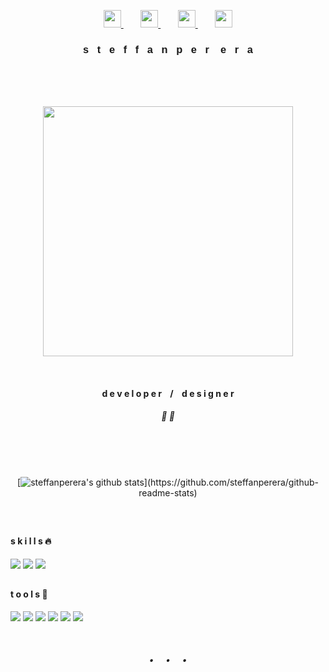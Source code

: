 <link href="https://allfont.net/allfont.css?fonts=electroharmonix" rel="stylesheet" type="text/css" />

<!--

Here are some ideas to get you started:

- 🔭 I’m currently working on ...
- 🌱 I’m currently learning ...
- 👯 I’m looking to collaborate on ...
- 🤔 I’m looking for help with ...
- 💬 Ask me about ...
- 📫 How to reach me: ...
- 😄 Pronouns: ...
- ⚡ Fun fact: ...

- user space -

  gif 1 - src="https://media.giphy.com/media/dxODB9UE879RDqAh3o/giphy.gif"
  gif 2 - src="https://media.giphy.com/media/fWpU2nQmUKvRct4c1u/giphy.gif"

-->

<!-- code -->

<p align="center"> 
  <a href="https://twitter.com/steffanperera">
    <img height="28" src="https://img.icons8.com/fluent-systems-regular/48/000000/twitter.png">
  </a>
    &nbsp;&nbsp;&nbsp;&nbsp;&nbsp;&nbsp;
  <a href="https://instagram.com/steffanperera">
    <img height="28" src="https://img.icons8.com/material-outlined/48/000000/instagram-new.png">
  </a>
    &nbsp;&nbsp;&nbsp;&nbsp;&nbsp;&nbsp;
  <a href="https://www.behance.net/steffanperera">
    <img height="28" src="https://img.icons8.com/windows/32/000000/behance.png">
  </a>
    &nbsp;&nbsp;&nbsp;&nbsp;&nbsp;&nbsp;
  <a href="https://dribbble.com/steffanperera">
    <img height="28" src="https://img.icons8.com/windows/64/000000/dribbble.png">
  </a>
</p>

<div align="center">
  <h3 style="text-align:center; font-family: arial;">
    s&nbsp;&nbsp;&nbsp;t&nbsp;&nbsp;&nbsp;e&nbsp;&nbsp;&nbsp;f&nbsp;&nbsp;&nbsp;f&nbsp;&nbsp;&nbsp;a&nbsp;&nbsp;&nbsp;n&nbsp;&nbsp;&nbsp;p&nbsp;&nbsp;&nbsp;e&nbsp;&nbsp;&nbsp;r
    &nbsp;&nbsp;&nbsp;e&nbsp;&nbsp;&nbsp;r&nbsp;&nbsp;&nbsp;a
  </h3>
  <br><br><br>
  <p align="center">
    <img height="400" src="https://media.giphy.com/media/fWpU2nQmUKvRct4c1u/giphy.gif">
  </p>
  <br>
  <h4 style="text-align:center">
    d e v e l o p e r&nbsp;&nbsp;&nbsp;&nbsp;/&nbsp;&nbsp;&nbsp;&nbsp;d e s i g n e r
  </h4>
  <h5 style="text-align:center">🌺 🌿</h5>
</div>

<div align="center"> 
<br><br><br>

[![steffanperera's github stats](https://github-readme-stats.vercel.app/api?username=steffanperera&theme=vue&show_icons=true&count_private=true?)](https://github.com/steffanperera/github-readme-stats)

<br>
</div>

<div>
  
## <h4>s k i l l s 🔥</h4>
  ![](https://img.shields.io/badge/mobile-development-2bbc8a?style=for-the-badge)
  ![](https://img.shields.io/badge/web-development-2bbc8a?style=for-the-badge)
  ![](https://img.shields.io/badge/UI/UX-design-2bbc8a?style=for-the-badge)
 <br>
 
## <h4>t o o l s 💎</h4>
  ![](https://img.shields.io/badge/Visual-Studio-informational?style=for-the-badge&logo=visual-studio&logoColor=white&color=2bbc8a)
  ![](https://img.shields.io/badge/Intellij-Idea-informational?style=for-the-badge&logo=jetbrains&logoColor=white&color=2bbc8a)
  ![](https://img.shields.io/badge/Android-Studio-informational?style=for-the-badge&logo=android&logoColor=white&color=2bbc8a)
  ![](https://img.shields.io/badge/adobe-xd-2bbc8a?style=for-the-badge&logo=adobe-xd&logoColor=white&color=2bbc8a)
  ![](https://img.shields.io/badge/adobe-photoshop-2bbc8a?style=for-the-badge&logo=adobe-photoshop&logoColor=white&color=2bbc8a)
  ![](https://img.shields.io/badge/adobe-illustrator-2bbc8a?style=for-the-badge&logo=adobe-illustrator&logoColor=white&color=2bbc8a)
  
 <br>
</div>

<div align="center">
  <h5 style="text-align:center">
    •&nbsp;&nbsp;&nbsp;&nbsp;&nbsp;&nbsp;•&nbsp;&nbsp;&nbsp;&nbsp;&nbsp;&nbsp;•
  </h5>
</div>
